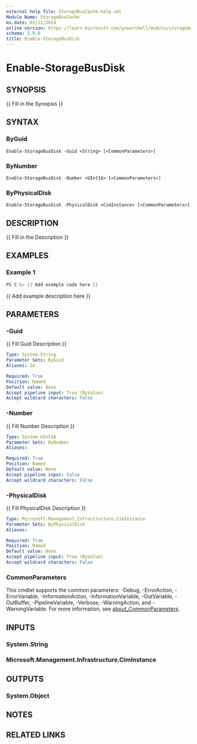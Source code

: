 ```yaml
---
external help file: StorageBusCache-help.xml
Module Name: StorageBusCache
ms.date: 02/21/2024
online version: https://learn.microsoft.com/powershell/module/storagebuscache/enable-storagebusdisk?view=windowsserver2025-ps&wt.mc_id=ps-gethelp
schema: 2.0.0
title: Enable-StorageBusDisk
---
```


# Enable-StorageBusDisk

## SYNOPSIS
{{ Fill in the Synopsis }}

## SYNTAX

### ByGuid
```
Enable-StorageBusDisk -Guid <String> [<CommonParameters>]
```

### ByNumber
```
Enable-StorageBusDisk -Number <UInt16> [<CommonParameters>]
```

### ByPhysicalDisk
```
Enable-StorageBusDisk -PhysicalDisk <CimInstance> [<CommonParameters>]
```

## DESCRIPTION
{{ Fill in the Description }}

## EXAMPLES

### Example 1
```powershell
PS C:\> {{ Add example code here }}
```

{{ Add example description here }}

## PARAMETERS

### -Guid
{{ Fill Guid Description }}

```yaml
Type: System.String
Parameter Sets: ByGuid
Aliases: Id

Required: True
Position: Named
Default value: None
Accept pipeline input: True (ByValue)
Accept wildcard characters: False
```

### -Number
{{ Fill Number Description }}

```yaml
Type: System.UInt16
Parameter Sets: ByNumber
Aliases:

Required: True
Position: Named
Default value: None
Accept pipeline input: False
Accept wildcard characters: False
```

### -PhysicalDisk
{{ Fill PhysicalDisk Description }}

```yaml
Type: Microsoft.Management.Infrastructure.CimInstance
Parameter Sets: ByPhysicalDisk
Aliases:

Required: True
Position: Named
Default value: None
Accept pipeline input: True (ByValue)
Accept wildcard characters: False
```

### CommonParameters
This cmdlet supports the common parameters: -Debug, -ErrorAction, -ErrorVariable, -InformationAction, -InformationVariable, -OutVariable, -OutBuffer, -PipelineVariable, -Verbose, -WarningAction, and -WarningVariable. For more information, see [about_CommonParameters](http://go.microsoft.com/fwlink/?LinkID=113216).

## INPUTS

### System.String

### Microsoft.Management.Infrastructure.CimInstance

## OUTPUTS

### System.Object
## NOTES

## RELATED LINKS
